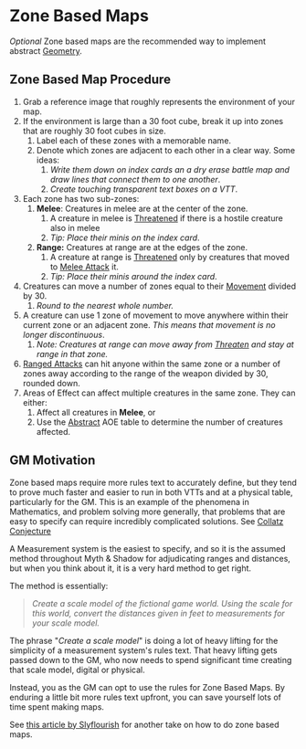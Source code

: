 # Zone Based Maps

*Optional*
Zone based maps are the recommended way to implement abstract [Geometry](Geometry.md).

## Zone Based Map Procedure

1. Grab a reference image that roughly represents the environment of your map.
2. If the environment is large than a 30 foot cube, break it up into zones that are roughly 30 foot cubes in size.
	1. Label each of these zones with a memorable name.
	2. Denote which zones are adjacent to each other in a clear way. Some ideas:
		1. *Write them down on index cards an a dry erase battle map and draw lines that connect them to one another*.
		2. *Create touching transparent text boxes on a VTT*.
3. Each zone has two sub-zones:
	1. **Melee**: Creatures in melee are at the center of the zone.
		1. A creature in melee is [Threatened](../Conditions/Threatened.md) if there is a hostile creature also in melee
		2. *Tip: Place their minis on the index card*.
	2. **Range:** Creatures at range are at the edges of the zone.
		1. A creature at range is [Threatened](../Conditions/Threatened.md) only by creatures that moved to [Melee Attack](../Combat/Melee%20Attack.md) it.
		2. *Tip: Place their minis around the index card*.
4. Creatures can move a number of zones equal to their [Movement](../Combat/Movement.md) divided by 30.
	1. *Round to the nearest whole number.*
5. A creature can use 1 zone of movement to move anywhere within their current zone or an adjacent zone. *This means that movement is no longer discontinuous*.
	1. *Note: Creatures at range can move away from [Threaten](../Conditions/Threatened.md) and stay at range in that zone.*
6. [Ranged Attacks](../Combat/Ranged%20Attack.md) can hit anyone within the same zone or a number of zones away according to the range of the weapon divided by 30, rounded down.
7. Areas of Effect can affect multiple creatures in the same zone. They can either:
	1. Affect all creatures in **Melee**, or
	2. Use the [Abstract](../../Magic/Spells/Areas%20of%20Effect/{AOE}%20Area%20of%20Effect.md#Abstract) AOE table to determine the number of creatures affected.

## GM Motivation

Zone based maps require more rules text to accurately define, but they tend to prove much faster and easier to run in both VTTs and at a physical table, particularly for the GM. This is an example of the phenomena in Mathematics, and problem solving more generally, that problems that are easy to specify can require incredibly complicated solutions. See [Collatz Conjecture](https://www.youtube.com/watch?v=094y1Z2wpJg)

A Measurement system is the easiest to specify, and so it is the assumed method throughout Myth & Shadow for adjudicating ranges and distances, but when you think about it, it is a very hard method to get right.

The method is essentially:

> *Create a scale model of the fictional game world. Using the scale for this world, convert the distances given in feet to measurements for your scale model.*

The phrase "*Create a scale model*" is doing a lot of heavy lifting for the simplicity of a measurement system's rules text. That heavy lifting gets passed down to the GM, who now needs to spend significant time creating that scale model, digital or physical.

Instead, you as the GM can opt to use the rules for Zone Based Maps. By enduring a little bit more rules text upfront, you can save yourself lots of time spent making maps.

See [this article by Slyflourish](https://slyflourish.com/fate_style_zones_in_5e.html) for another take on how to do zone based maps.
